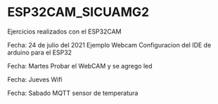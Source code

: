 # ESP32CAM_SICUAMG2
Ejercicios realizados con el ESP32CAM

Fecha: 24 de julio del 2021
Ejemplo Webcam
Configuracion del IDE de arduino para el ESP32

Fecha: Martes 
Probar el WebCAM y se agrego led

Fecha: Jueves
Wifi

Fecha: Sabado
MQTT sensor de temperatura
